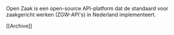 Open Zaak is een open-source API-platform dat de standaard voor zaakgericht werken (ZGW-API's) in Nederland implementeert.



 [[Archive]] 
